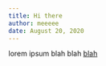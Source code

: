 ```yaml
---
title: Hi there
author: meeeee
date: August 20, 2020
---
```


lorem ipsum blah blah [blah](www.google.com) 
